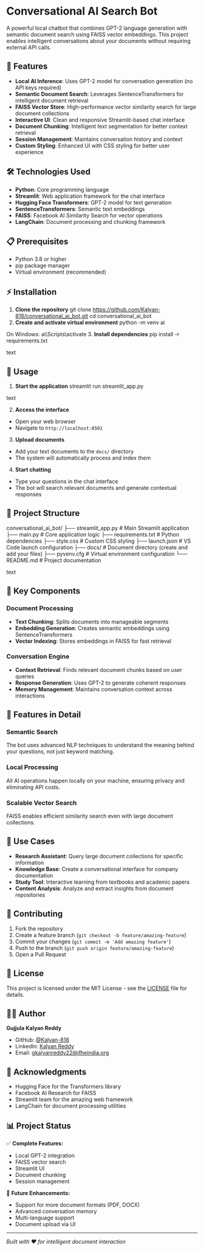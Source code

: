 # Conversational AI Search Bot

A powerful local chatbot that combines GPT-2 language generation with semantic document search using FAISS vector embeddings. This project enables intelligent conversations about your documents without requiring external API calls.

## 🚀 Features

- **Local AI Inference**: Uses GPT-2 model for conversation generation (no API keys required)
- **Semantic Document Search**: Leverages SentenceTransformers for intelligent document retrieval
- **FAISS Vector Store**: High-performance vector similarity search for large document collections
- **Interactive UI**: Clean and responsive Streamlit-based chat interface
- **Document Chunking**: Intelligent text segmentation for better context retrieval
- **Session Management**: Maintains conversation history and context
- **Custom Styling**: Enhanced UI with CSS styling for better user experience

## 🛠️ Technologies Used

- **Python**: Core programming language
- **Streamlit**: Web application framework for the chat interface
- **Hugging Face Transformers**: GPT-2 model for text generation
- **SentenceTransformers**: Semantic text embeddings
- **FAISS**: Facebook AI Similarity Search for vector operations
- **LangChain**: Document processing and chunking framework

## 📋 Prerequisites

- Python 3.8 or higher
- pip package manager
- Virtual environment (recommended)

## ⚡ Installation

1. **Clone the repository**
git clone https://github.com/Kalyan-818/conversational_ai_bot.git
cd conversational_ai_bot
2. **Create and activate virtual environment**
python -m venv ai

On Windows:
ai\Scripts\activate
3. **Install dependencies**
pip install -r requirements.txt

text

## 🎯 Usage

1. **Start the application**
streamlit run streamlit_app.py

text

2. **Access the interface**
- Open your web browser
- Navigate to `http://localhost:8501`

3. **Upload documents**
- Add your text documents to the `docs/` directory
- The system will automatically process and index them

4. **Start chatting**
- Type your questions in the chat interface
- The bot will search relevant documents and generate contextual responses

## 📁 Project Structure

conversational_ai_bot/
├── streamlit_app.py # Main Streamlit application
├── main.py # Core application logic
├── requirements.txt # Python dependencies
├── style.css # Custom CSS styling
├── launch.json # VS Code launch configuration
├── docs/ # Document directory (create and add your files)
├── pyvenv.cfg # Virtual environment configuration
└── README.md # Project documentation

text

## 🔧 Key Components

### Document Processing
- **Text Chunking**: Splits documents into manageable segments
- **Embedding Generation**: Creates semantic embeddings using SentenceTransformers
- **Vector Indexing**: Stores embeddings in FAISS for fast retrieval

### Conversation Engine
- **Context Retrieval**: Finds relevant document chunks based on user queries
- **Response Generation**: Uses GPT-2 to generate coherent responses
- **Memory Management**: Maintains conversation context across interactions

## 🎨 Features in Detail

### Semantic Search
The bot uses advanced NLP techniques to understand the meaning behind your questions, not just keyword matching.

### Local Processing
All AI operations happen locally on your machine, ensuring privacy and eliminating API costs.

### Scalable Vector Search
FAISS enables efficient similarity search even with large document collections.

## 🚀 Use Cases

- **Research Assistant**: Query large document collections for specific information
- **Knowledge Base**: Create a conversational interface for company documentation
- **Study Tool**: Interactive learning from textbooks and academic papers
- **Content Analysis**: Analyze and extract insights from document repositories

## 🤝 Contributing

1. Fork the repository
2. Create a feature branch (`git checkout -b feature/amazing-feature`)
3. Commit your changes (`git commit -m 'Add amazing feature'`)
4. Push to the branch (`git push origin feature/amazing-feature`)
5. Open a Pull Request

## 📝 License

This project is licensed under the MIT License - see the [LICENSE](LICENSE) file for details.

## 👨‍💻 Author

**Gujjula Kalyan Reddy**
- GitHub: [@Kalyan-818](https://github.com/Kalyan-818)
- LinkedIn: [Kalyan Reddy](https://www.linkedin.com/in/kalyan-reddy-0578872a7/)
- Email: gkalyanreddy22@ifheindia.org

## 🙏 Acknowledgments

- Hugging Face for the Transformers library
- Facebook AI Research for FAISS
- Streamlit team for the amazing web framework
- LangChain for document processing utilities

## 📊 Project Status

✅ **Complete Features:**
- Local GPT-2 integration
- FAISS vector search
- Streamlit UI
- Document chunking
- Session management

🔄 **Future Enhancements:**
- Support for more document formats (PDF, DOCX)
- Advanced conversation memory
- Multi-language support
- Document upload via UI

---

*Built with ❤️ for intelligent document interaction*
